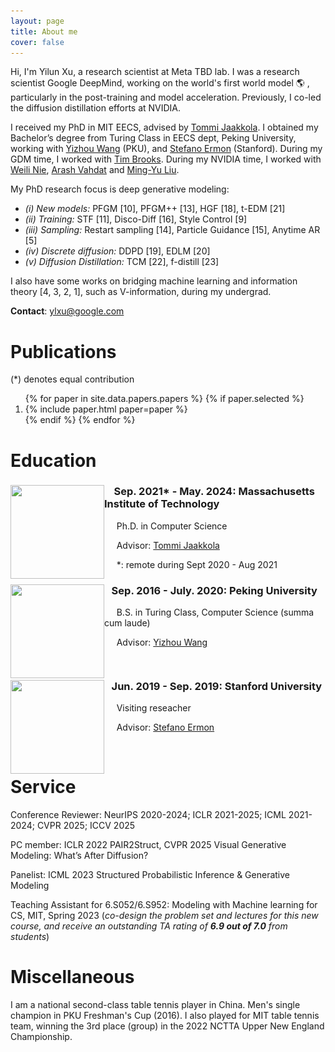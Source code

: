 ```yaml
---
layout: page
title: About me 
cover: false
---
```



Hi, I'm Yilun Xu, a research scientist at Meta TBD lab. I was a research scientist Google DeepMind, working on the world's first world model &#127758; , particularly in the post-training and model acceleration. Previously, I co-led the diffusion distillation efforts at NVIDIA.

I received my PhD in MIT EECS, advised by [Tommi Jaakkola](https://people.csail.mit.edu/tommi/tommi.html). I obtained my Bachelor’s degree from Turing Class in EECS dept, 
Peking University, working with [Yizhou Wang](http://cfcs.pku.edu.cn/faculty/adjunct/wangyizhou/index.htm) (PKU), and [Stefano Ermon](https://cs.stanford.edu/~ermon/) (Stanford). 
During my GDM time, I worked with [Tim Brooks](https://www.timothybrooks.com/about/). During my NVIDIA time, I worked with [Weili Nie](https://weilinie.github.io), [Arash Vahdat](http://latentspace.cc) and [Ming-Yu Liu](https://mingyuliu.net). 
 
My PhD research focus is deep generative modeling: 

- *(i) New models:* PFGM [10], PFGM++ [13], HGF [18], t-EDM [21]
- *(ii) Training:* STF [11], Disco-Diff [16], Style Control [9]
- *(iii) Sampling:* Restart sampling [14], Particle Guidance [15], Anytime AR [5]
- *(iv) Discrete diffusion:* DDPD [19], EDLM [20]
- *(v) Diffusion Distillation:* TCM [22], f-distill [23]

I also have some works on bridging machine learning and information theory [4, 3, 2, 1], such as V-information, during my undergrad.



**Contact**: ylxu@google.com

# Publications 
(*) denotes equal contribution

<ol reversed>
{% for paper in site.data.papers.papers %}
  {% if paper.selected %}
  <li>
  {% include paper.html paper=paper %}
  </li>
  {% endif %}
{% endfor %}
</ol>



# Education

<div style="clear: both;">
  <div style="float: left; margin-right 1em;">
    <img src="/assets/img/mit.png" alt="" width="150" height="150">
  </div>
  <div>
    <h3>&nbsp;&nbsp;&nbsp; Sep. 2021* - May. 2024: Massachusetts Institute of Technology</h3>
    <p>&nbsp;&nbsp;&nbsp;&nbsp;&nbsp;Ph.D. in Computer Science </p>
    <p> &nbsp;&nbsp;&nbsp;&nbsp; Advisor: <a href="https://people.csail.mit.edu/tommi/tommi.html">Tommi Jaakkola</a> </p>
    <p>      &nbsp;&nbsp;&nbsp;&nbsp; *: remote during Sept 2020 - Aug 2021</p>
  </div>
</div>

<div style="clear: both;">
  <div style="float: left; margin-right 1em;">
    <img src="/assets/img/pku.png" alt="" width="150" height="150">
  </div>
  <div>
    <h3>&nbsp;&nbsp;&nbsp;Sep. 2016 - July. 2020: Peking University</h3>
    <p>&nbsp;&nbsp;&nbsp;&nbsp;&nbsp;B.S. in Turing Class, Computer Science (summa cum laude)</p>
    <p> &nbsp;&nbsp;&nbsp;&nbsp;&nbsp;Advisor: <a href="http://cfcs.pku.edu.cn/faculty/adjunct/wangyizhou/index.htm">Yizhou Wang</a> </p>
  </div>
</div>

<div style="clear: both;">
  <div style="float: left; margin-right 1em;">
    <img src="/assets/img/stanford.png" alt="" width="150" height="150">
  </div>
  <div>
    <h3>&nbsp;&nbsp;&nbsp;Jun. 2019 - Sep. 2019: Stanford University</h3>
    <p>&nbsp;&nbsp;&nbsp;&nbsp;&nbsp;Visiting reseacher </p>
    <p> &nbsp;&nbsp;&nbsp;&nbsp;&nbsp;Advisor: <a href="https://cs.stanford.edu/~ermon/">Stefano Ermon</a> </p>
  </div>
</div>
<br/>

[//]: # (# Work Experience )

[//]: # ()
[//]: # (<div style="clear: both;">)

[//]: # (  <div style="float: left; margin-right 1em;">)

[//]: # (    <img src="/assets/img/nvidia.png" alt="" width="182" height="150">)

[//]: # (  </div>)

[//]: # (  <div>)

[//]: # (    <h3>&nbsp;&nbsp;&nbsp;July 2024 - April 2025: NVIDIA </h3>)

[//]: # (    <p>&nbsp;&nbsp;&nbsp;&nbsp;&nbsp;Research Scientist </p>)

[//]: # (    <p> &nbsp;&nbsp;&nbsp;&nbsp;&nbsp;Projects: <a href="https://karstenkreis.github.io">Karsten Kreis</a> and <a href="http://latentspace.cc">Arash Vahdat</a> </p>)

[//]: # (  </div>)

[//]: # (</div>)

[//]: # (<br/>)

[//]: # (# Talks)

[//]: # ()
[//]: # (- *On Physics-Inspired Generative Models*)

[//]: # (  - **Peking University, hosted by Prof. [Yizhou Wang]&#40;http://cfcs.pku.edu.cn/faculty/adjunct/wangyizhou/index.htm&#41;**, June 2024 [[Video &#40;CN&#41;]&#40;https://www.bilibili.com/video/BV1e6421f7kY/?spm_id_from=333.337.search-card.all.click&#41;], [[Slide]&#40;https://www.dropbox.com/scl/fi/qed49r04bejmhlws22j1j/phd_defense.pptx?rlkey=8kw9owov91qi49zjrr2ulimok&st=lfeaq85o&dl=0&#41;])

[//]: # (  )
[//]: # (  - **CUHK, hosted by Prof. [Pheng Ann Heng]&#40;https://www.cse.cuhk.edu.hk/~pheng/&#41;**, June 2024)

[//]: # ()
[//]: # (- *Generative Models & Physical Processes*)

[//]: # (  - **UCLA, hosted by Prof. [Yingnian Wu]&#40;http://www.stat.ucla.edu/~ywu/me.html&#41;**, Oct 2023 [[Slide]]&#40;https://www.dropbox.com/scl/fi/f91h30eevegprnjmu9dsa/talk.key?rlkey=g3owuav0sgfh910q38go2buk3&dl=0&#41;)

[//]: # ()
[//]: # (- *Unlocking the Potential of Physics-Inspired Generative Models*)

[//]: # (  - **[Learning on Graphs and Geometry]&#40;https://m2d2.io/talks/logg/about/&#41; seminar**. Oct, 2023 [[Video]]&#40;https://www.youtube.com/watch?v=VFXKMlcl7QA&#41;)

[//]: # (  - **Zhejiang University, hosted by Prof. Chao Xu**, Oct 2023 )

[//]: # ()
[//]: # (  - **[Peking University, CFCS]&#40;https://cfcs.pku.edu.cn/english/&#41;**, Aug 2023)

[//]: # ()
[//]: # (  - **[NVIDIA Research]&#40;https://www.nvidia.com/en-us/research/&#41;**, July 2023)

[//]: # ()
[//]: # (  - **ByteDance, AI for Science Team**, July 2023)

[//]: # ()
[//]: # (  - **[Swarma Club]&#40;https://swarma.org&#41;**, May 2023, [[Slide]&#40;https://www.dropbox.com/s/0cgacob54vw7boe/jizhi_5_13_22.pptx?dl=0&#41;]  [[Video &#40;CN&#41;]&#40;https://www.bilibili.com/video/BV17g4y1V7wY/?spm_id_from=333.337.search-card.all.click&#41;])

[//]: # ()
[//]: # (  - **[TechBeat/Jiangmen Ventures]&#40;https://www.techbeat.net&#41;**, April 2023, [[Slide]&#40;https://www.dropbox.com/s/0cgacob54vw7boe/jizhi_5_13_22.pptx?dl=0&#41;] [[Video &#40;CN&#41;]&#40;https://www.bilibili.com/video/BV1HV4y167q1/?spm_id_from=333.337.search-card.all.click&#41;])

[//]: # ()
[//]: # (  - **[MLTea Talk]&#40;https://mlxmit.mit.edu/ml-tea-talks&#41;**, MIT, April 2023, [[Slide]&#40;https://www.dropbox.com/s/0cgacob54vw7boe/jizhi_5_13_22.pptx?dl=0&#41;])

[//]: # (  - **Stanford University, hosted by Prof. [Mert Pilanci]&#40;https://web.stanford.edu/~pilanci/&#41;**, Feb 2023, [[Slide]&#40;https://www.dropbox.com/scl/fi/6p0av7cak0yp59g0zt32z/Mert_group.pptx?dl=0&rlkey=ix5smfxcio8snzbck2odpod5q&#41;])

[//]: # ()
[//]: # (- *Conditional and Controllable Generation*  )

[//]: # (  - **Guest lecturer at [6.S052/6.S952]&#40;https://www.eecs.mit.edu/academics/subject-updates/subject-updates-spring-2023/&#41;: Modeling with Machine learning for CS, MIT**, April 2023, [[Slide]&#40;https://www.dropbox.com/s/5vgzmmkc59846uu/lecture9.key?dl=0&#41;])

[//]: # ()
[//]: # (- *Poisson Flow Generative Models*)

[//]: # (  - **[AssemblyAI]&#40;https://www.assemblyai.com&#41; AI Hackathon**, Dec 2022, [[Slide]&#40;https://www.dropbox.com/scl/fi/kf4xei8mahx8uwuxdzxaj/assembly-ai.pptx?dl=0&rlkey=cjuuayvv672nk9t7vy1jgf8gc&#41;])

[//]: # ()
[//]: # (  - **Princeton University, hosted by Prof. [Mengdi Wang]&#40;https://mwang.princeton.edu&#41;**, Nov 2022, [[Slide]&#40;https://www.dropbox.com/scl/fi/wn13m59v28ts5heolr0qv/mengdi_group.pptx?dl=0&rlkey=7sxw47b6i0jdvroisg586o92s&#41;])

[//]: # ()
[//]: # (  - **[MIT NetMIT Group]&#40;http://groups.csail.mit.edu/netmit/wordpress/&#41;, hosted by Prof. [Dina Katabi]&#40;https://people.csail.mit.edu/dina/&#41;**,)

[//]: # (  Nov 2022 )

[//]: # ()
[//]: # (- *Controlling Directions Orthogonal to a Classifier*,)

[//]: # (  - **[AI TIME]&#40;http://aitime.cn/&#41;**, June 2022, [[Slide]]&#40;https://www.dropbox.com/scl/fi/txtz6pwr6xfarg3fetpzb/orthogonal_classifier_ai_times.pptx?dl=0&rlkey=n3p1nxeq8sso0jui9r3xraggh&#41;)

[//]: # (- *Anytime Sampling for Autoregressive Models via Ordered Autoencoding*)

[//]: # (  - **[AI TIME]&#40;http://aitime.cn/&#41;**, June 2021, [[Slide]&#40;https://www.dropbox.com/scl/fi/m4ulvedtz2e7stnxgydcw/anytime_paper_aitimes.pptx?dl=0&rlkey=7ls7dfcgpq3s64rgkgxarvzld&#41;])


# Service 

Conference Reviewer: NeurIPS 2020-2024; ICLR 2021-2025; ICML 2021-2024; CVPR 2025; ICCV 2025 

PC member: ICLR 2022 PAIR2Struct, CVPR 2025 Visual Generative Modeling: What’s After Diffusion?

Panelist: ICML 2023 Structured Probabilistic Inference & Generative Modeling

Teaching Assistant for 6.S052/6.S952: Modeling with Machine learning for CS, MIT, Spring 2023 (*co-design the problem set and lectures for this new course, and receive an outstanding TA rating of **6.9 out of 7.0** from students*)

# Miscellaneous

I am a national second-class table tennis player in China. Men's single champion in PKU Freshman's Cup (2016). I also played for MIT table tennis team, winning the 3rd place (group) in the 2022 NCTTA Upper New England Championship. 
